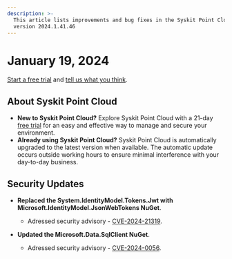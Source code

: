 ```yaml
---
description: >-
  This article lists improvements and bug fixes in the Syskit Point Cloud
  version 2024.1.41.46
---
```


# January 19, 2024

[Start a free trial](https://www.syskit.com/products/point/free-trial/) and [tell us what you think](https://www.syskit.com/company/contact-us/).

## About Syskit Point Cloud

* **New to Syskit Point Cloud?** Explore Syskit Point Cloud with a 21-day [free trial](https://www.syskit.com/products/point/free-trial/) for an easy and effective way to manage and secure your environment.
* **Already using Syskit Point Cloud?** Syskit Point Cloud is automatically upgraded to the latest version when available. The automatic update occurs outside working hours to ensure minimal interference with your day-to-day business.


## Security Updates

* **Replaced the System.IdentityModel.Tokens.Jwt with Microsoft.IdentityModel.JsonWebTokens NuGet**. 
  * Adressed security advisory - [CVE-2024-21319](https://github.com/advisories/GHSA-8g9c-28fc-mcx2).

* **Updated the Microsoft.Data.SqlClient NuGet**.
  * Adressed security advisory - [CVE-2024-0056](https://msrc.microsoft.com/update-guide/vulnerability/CVE-2024-0056).